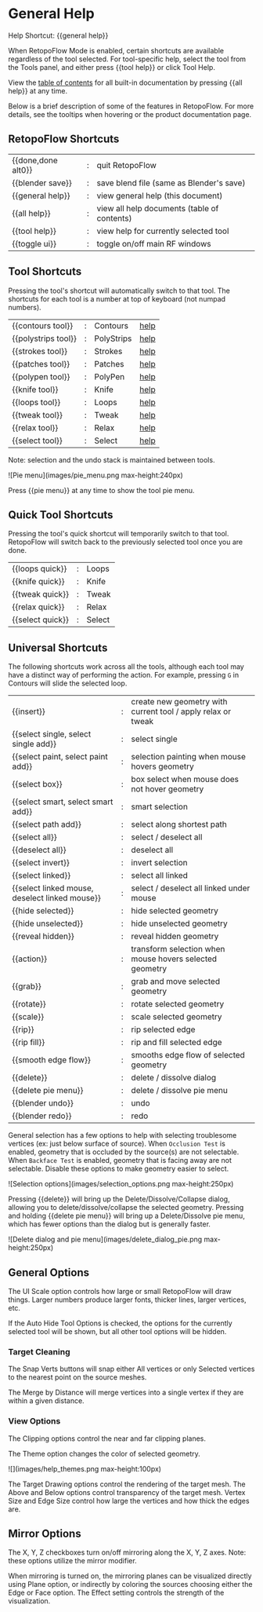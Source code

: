 # General Help

Help Shortcut: {{general help}}

When RetopoFlow Mode is enabled, certain shortcuts are available regardless of the tool selected.
For tool-specific help, select the tool from the Tools panel, and either press {{tool help}} or click Tool Help.

View the [table of contents](table_of_contents.md) for all built-in documentation by pressing {{all help}} at any time.

Below is a brief description of some of the features in RetopoFlow.
For more details, see the tooltips when hovering or the product documentation page.


## RetopoFlow Shortcuts

|  |  |  |
| --- | --- | --- |
| {{done,done alt0}} | : | quit RetopoFlow |
| {{blender save}}   | : | save blend file (same as Blender's save) |
| {{general help}}   | : | view general help (this document) |
| {{all help}}       | : | view all help documents (table of contents) |
| {{tool help}}      | : | view help for currently selected tool |
| {{toggle ui}}      | : | toggle on/off main RF windows |

## Tool Shortcuts

Pressing the tool's shortcut will automatically switch to that tool.
The shortcuts for each tool is a number at top of keyboard (not numpad numbers).

|  |  |  |  |
| --- | --- | --- | --- |
| {{contours tool}}   | : | Contours   | [help](contours.md)   |
| {{polystrips tool}} | : | PolyStrips | [help](polystrips.md) |
| {{strokes tool}}    | : | Strokes    | [help](strokes.md)    |
| {{patches tool}}    | : | Patches    | [help](patches.md)    |
| {{polypen tool}}    | : | PolyPen    | [help](polypen.md)    |
| {{knife tool}}      | : | Knife      | [help](knife.md)      |
| {{loops tool}}      | : | Loops      | [help](loops.md)      |
| {{tweak tool}}      | : | Tweak      | [help](tweak.md)      |
| {{relax tool}}      | : | Relax      | [help](relax.md)      |
| {{select tool}}     | : | Select     | [help](select.md)     |

Note: selection and the undo stack is maintained between tools.

![Pie menu](images/pie_menu.png max-height:240px)

Press {{pie menu}} at any time to show the tool pie menu.


## Quick Tool Shortcuts

Pressing the tool's quick shortcut will temporarily switch to that tool.
RetopoFlow will switch back to the previously selected tool once you are done.

|  |  |  |
| --- | --- | --- |
| {{loops quick}}  | : | Loops |
| {{knife quick}}  | : | Knife |
| {{tweak quick}}  | : | Tweak |
| {{relax quick}}  | : | Relax |
| {{select quick}} | : | Select |


## Universal Shortcuts

The following shortcuts work across all the tools, although each tool may have a distinct way of performing the action.
For example, pressing `G` in Contours will slide the selected loop.

|  |  |  |
| --- | --- | --- |
| {{insert}}                                     | : | create new geometry with current tool / apply relax or tweak |
| {{select single, select single add}}           | : | select single |
| {{select paint, select paint add}}             | : | selection painting when mouse hovers geometry |
| {{select box}}                                 | : | box select when mouse does not hover geometry |
| {{select smart, select smart add}}             | : | smart selection |
| {{select path add}}                            | : | select along shortest path |
| {{select all}}                                 | : | select / deselect all |
| {{deselect all}}                               | : | deselect all |
| {{select invert}}                              | : | invert selection |
| {{select linked}}                              | : | select all linked |
| {{select linked mouse, deselect linked mouse}} | : | select / deselect all linked under mouse |
| {{hide selected}}                              | : | hide selected geometry |
| {{hide unselected}}                            | : | hide unselected geometry |
| {{reveal hidden}}                              | : | reveal hidden geometry |
| {{action}}                                     | : | transform selection when mouse hovers selected geometry |
| {{grab}}                                       | : | grab and move selected geometry |
| {{rotate}}                                     | : | rotate selected geometry |
| {{scale}}                                      | : | scale selected geometry |
| {{rip}}                                        | : | rip selected edge |
| {{rip fill}}                                   | : | rip and fill selected edge |
| {{smooth edge flow}}                           | : | smooths edge flow of selected geometry |
| {{delete}}                                     | : | delete / dissolve dialog |
| {{delete pie menu}}                            | : | delete / dissolve pie menu
| {{blender undo}}                               | : | undo |
| {{blender redo}}                               | : | redo |


General selection has a few options to help with selecting troublesome vertices (ex: just below surface of source).
When `Occlusion Test` is enabled, geometry that is occluded by the source(s) are not selectable.
When `Backface Test` is enabled, geometry that is facing away are not selectable.
Disable these options to make geometry easier to select.

![Selection options](images/selection_options.png max-height:250px)




Pressing {{delete}} will bring up the Delete/Dissolve/Collapse dialog, allowing you to delete/dissolve/collapse the selected geometry.
Pressing and holding {{delete pie menu}} will bring up a Delete/Dissolve pie menu, which has fewer options than the dialog but is generally faster.


![Delete dialog and pie menu](images/delete_dialog_pie.png max-height:250px)



## General Options

The UI Scale option controls how large or small RetopoFlow will draw things.
Larger numbers produce larger fonts, thicker lines, larger vertices, etc.

If the Auto Hide Tool Options is checked, the options for the currently selected tool will be shown, but all other tool options will be hidden.

<!-- The Maximize Area button will make the 3D view take up the entire Blender window, similar to pressing `Ctrl+Up` / `Shift+Space` / `Alt+F10`. -->




### Target Cleaning

The Snap Verts buttons will snap either All vertices or only Selected vertices to the nearest point on the source meshes.

The Merge by Distance will merge vertices into a single vertex if they are within a given distance.




### View Options

The Clipping options control the near and far clipping planes.

The Theme option changes the color of selected geometry.

![](images/help_themes.png max-height:100px)

The Target Drawing options control the rendering of the target mesh.
The Above and Below options control transparency of the target mesh.
Vertex Size and Edge Size control how large the vertices and how thick the edges are.






## Mirror Options

The X, Y, Z checkboxes turn on/off mirroring along the X, Y, Z axes.
Note: these options utilize the mirror modifier.

When mirroring is turned on, the mirroring planes can be visualized directly using Plane option, or indirectly by coloring the sources choosing either the Edge or Face option.
The Effect setting controls the strength of the visualization.
